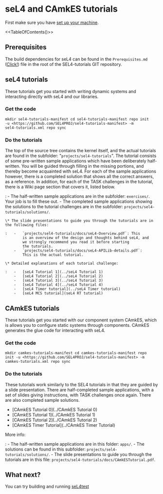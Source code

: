 # seL4 and CAmkES tutorials


First make sure you have
[set up your machine](https://wiki.sel4.systems/Getting%20started#Setting_up_your_machine).

<<TableOfContents()>>

## Prerequisites


The build dependencies for seL4 can be found in the
`Prerequisites.md`
([Click!](https://github.com/SEL4PROJ/sel4-tutorials/blob/master/Prerequisites.md))
file in the root of the SEL4-tutorials GIT repository.

## seL4 tutorials


These tutorials get you started with writing dynamic systems and
interacting directly with seL4 and our libraries.

### Get the code
```
mkdir sel4-tutorials-manifest cd sel4-tutorials-manifest repo init
-u <https://github.com/SEL4PROJ/sel4-tutorials-manifest> -m
sel4-tutorials.xml repo sync
```

### Do the tutorials


The top of the source tree contains the kernel itself, and the actual tutorials are found in the subfolder: "`projects/sel4-tutorials`". The tutorial consists of some pre-written sample applications which have been deliberately half-written. You will be guided through filling in the missing portions, and thereby become acquainted with seL4. For each of the sample applications however, there is a completed solution that shows all the correct answers, as a reference. In addition, for each of the TASK challenges in the tutorial, there is a Wiki page section that covers it, listed below.

:   -   The half-written sample applications are in the
        subfolder: `exercises/`. Your job is to fill these out.
    -   The completed sample applications showing the solutions to the
        tutorial challenges are in the
        subfolder: `projects/sel4-tutorials/solutions/`.

    \* The slide presentations to guide you through the tutorials are in the following files:

    :   -   `projects/sel4-tutorials/docs/seL4-Overview.pdf`: This
            is an overview of the design and thoughts behind seL4, and
            we strongly recommend you read it before starting
            the tutorials.
        -   `projects/sel4-tutorials/docs/seL4-APILib-details.pdf`:
            This is the actual tutorial.

    \* Detailed explanations of each tutorial challenge:

    :   -   [seL4 Tutorial 1](../seL4 Tutorial 1)
        -   [seL4 Tutorial 2](../seL4 Tutorial 2)
        -   [seL4 Tutorial 3](../seL4 Tutorial 3)
        -   [seL4 Tutorial 4](../seL4 Tutorial 4)
        -   [seL4 Timer tutorial](../seL4 Timer tutorial)
        -   [seL4 MCS tutorial](seL4 RT tutorial)

## CAmkES tutorials


These tutorials get you started with our component system CAmkES, which
is allows you to configure static systems through components. CAmkES
generates the glue code for interacting with seL4.

### Get the code
```
mkdir camkes-tutorials-manifest cd camkes-tutorials-manifest repo
init -u <https://github.com/SEL4PROJ/sel4-tutorials-manifest> -m
camkes-tutorials.xml repo sync
```

### Do the tutorials


These tutorials work similarly to the SEL4 tutorials in that they are
guided by a slide presentation. There are half-completed sample
applications, with a set of slides giving instructions, with TASK
challenges once again. There are also completed sample solutions.

  -   [CAmkES Tutorial 0](../CAmkES Tutorial 0)
  -   [CAmkES Tutorial 1](../CAmkES Tutorial 1)
  -   [CAmkES Tutorial 2](../CAmkES Tutorial 2)
  -   [CAmkES Timer Tutorial](../CAmkES Timer Tutorial)

More info:

:   -   The half-written sample applications are in this
        folder: `apps/`.
    -   The solutions can be found in this
        subfolder: `projects/sel4-tutorials/solutions/`.
    -   The slide presentations to guide you through the tutorials are
        in this
        file: `projects/sel4-tutorials/docs/CAmkESTutorial.pdf`.

## What next?


You can try building and running [seL4test](Testing)
